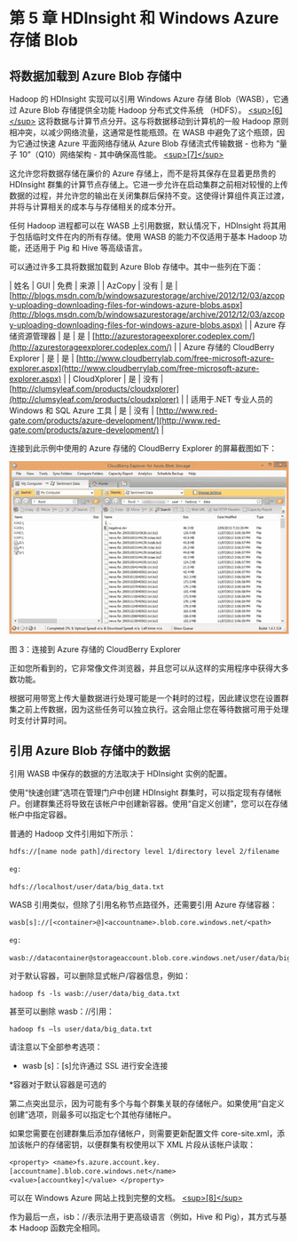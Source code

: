 # 第 5 章 HDInsight 和 Windows Azure 存储 Blob

## 将数据加载到 Azure Blob 存储中

Hadoop 的 HDInsight 实现可以引用 Windows Azure 存储 Blob（WASB），它通过 Azure Blob 存储提供全功能 Hadoop 分布式文件系统 （HDFS）。 [&lt;sup&gt;[6]&lt;/sup&gt;](../Text/hdi-13.html#_ftn6) 这将数据与计算节点分开。这与将数据移动到计算机的一般 Hadoop 原则相冲突，以减少网络流量，这通常是性能瓶颈。在 WASB 中避免了这个瓶颈，因为它通过快速 Azure 平面网络存储从 Azure Blob 存储流式传输数据 - 也称为 “量子 10”（Q10）网络架构 - 其中确保高性能。 [&lt;sup&gt;[7]&lt;/sup&gt;](../Text/hdi-13.html#_ftn7)

这允许您将数据存储在廉价的 Azure 存储上，而不是将其保存在显着更昂贵的 HDInsight 群集的计算节点存储上。它进一步允许在启动集群之前相对较慢的上传数据的过程，并允许您的输出在关闭集群后保持不变。这使得计算组件真正过渡，并将与计算相关的成本与与存储相关的成本分开。

任何 Hadoop 进程都可以在 WASB 上引用数据，默认情况下，HDInsight 将其用于包括临时文件在内的所有存储。使用 WASB 的能力不仅适用于基本 Hadoop 功能，还适用于 Pig 和 Hive 等高级语言。

可以通过许多工具将数据加载到 Azure Blob 存储中。其中一些列在下面：

| 姓名 | GUI | 免费 | 来源 |
| AzCopy | 没有 | 是 | [http://blogs.msdn.com/b/windowsazurestorage/archive/2012/12/03/azcopy-uploading-downloading-files-for-windows-azure-blobs.aspx](http://blogs.msdn.com/b/windowsazurestorage/archive/2012/12/03/azcopy-uploading-downloading-files-for-windows-azure-blobs.aspx) |
| Azure 存储资源管理器 | 是 | 是 | [http://azurestorageexplorer.codeplex.com/](http://azurestorageexplorer.codeplex.com/) |
| Azure 存储的 CloudBerry Explorer | 是 | 是 | [http://www.cloudberrylab.com/free-microsoft-azure-explorer.aspx](http://www.cloudberrylab.com/free-microsoft-azure-explorer.aspx) |
| CloudXplorer | 是 | 没有 | [http://clumsyleaf.com/products/cloudxplorer](http://clumsyleaf.com/products/cloudxplorer) |
| 适用于.NET 专业人员的 Windows 和 SQL Azure 工具 | 是 | 没有 | [http://www.red-gate.com/products/azure-development/](http://www.red-gate.com/products/azure-development/) |

连接到此示例中使用的 Azure 存储的 CloudBerry Explorer 的屏幕截图如下：

![](img/image003.jpg)

图 3：连接到 Azure 存储的 CloudBerry Explorer

正如您所看到的，它非常像文件浏览器，并且您可以从这样的实用程序中获得大多数功能。

根据可用带宽上传大量数据进行处理可能是一个耗时的过程，因此建议您在设置群集之前上传数据，因为这些任务可以独立执行。这会阻止您在等待数据可用于处理时支付计算时间。

## 引用 Azure Blob 存储中的数据

引用 WASB 中保存的数据的方法取决于 HDInsight 实例的配置。

使用“快速创建”选项在管理门户中创建 HDInsight 群集时，可以指定现有存储帐户。创建群集还将导致在该帐户中创建新容器。使用“自定义创建”，您可以在存储帐户中指定容器。

普通的 Hadoop 文件引用如下所示：

```
hdfs://[name node path]/directory level 1/directory level 2/filename

eg:

hdfs://localhost/user/data/big_data.txt

```

WASB 引用类似，但除了引用名称节点路径外，还需要引用 Azure 存储容器：

```
wasb[s]://[<container>@]<accountname>.blob.core.windows.net/<path>

eg:

wasb://datacontainer@storageaccount.blob.core.windows.net/user/data/big_data.txt

```

对于默认容器，可以删除显式帐户/容器信息，例如：

```
hadoop fs -ls wasb://user/data/big_data.txt

```

甚至可以删除 wasb：//引用：

```
hadoop fs –ls user/data/big_data.txt

```

请注意以下全部参考选项：

* wasb [s]：[s]允许通过 SSL 进行安全连接

*容器对于默认容器是可选的

第二点突出显示，因为可能有多个与每个群集关联的存储帐户。如果使用“自定义创建”选项，则最多可以指定七个其他存储帐户。

如果您需要在创建群集后添加存储帐户，则需要更新配置文件 core-site.xml，添加该帐户的存储密钥，以便群集有权使用以下 XML 片段从该帐户读取：

```
<property> <name>fs.azure.account.key.[accountname].blob.core.windows.net</name>
<value>[accountkey]</value> </property>

```

可以在 Windows Azure 网站上找到完整的文档。 [&lt;sup&gt;[8]&lt;/sup&gt;](../Text/hdi-13.html#_ftn8)

作为最后一点，isb：//表示法用于更高级语言（例如，Hive 和 Pig），其方式与基本 Hadoop 函数完全相同。